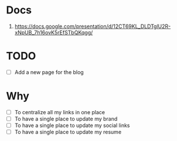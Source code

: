 # Docs

1. https://docs.google.com/presentation/d/12CT69KL_DLDTglU2R-xNpUB_7h16ovK5rEfSTbQKqgg/

# TODO

- [ ] Add a new page for the blog

# Why

- [ ] To centralize all my links in one place
- [ ] To have a single place to update my brand
- [ ] To have a single place to update my social links
- [ ] To have a single place to update my resume
